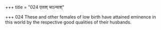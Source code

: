 +++
title = "024 एताश् चाऽन्याश्"

+++
024	These and other females of low birth have attained eminence in this world by the respective good qualities of their husbands.
